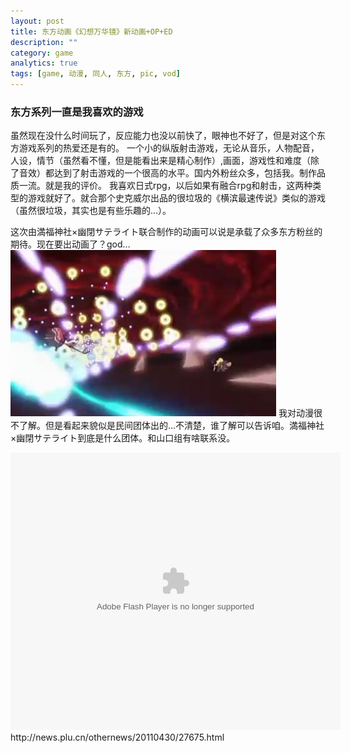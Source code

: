 ```yaml
---
layout: post
title: 东方动画《幻想万华镜》新动画+OP+ED
description: ""
category: game
analytics: true
tags: [game, 动漫, 同人, 东方, pic, vod]
---
```


### 东方系列一直是我喜欢的游戏

虽然现在没什么时间玩了，反应能力也没以前快了，眼神也不好了，但是对这个东方游戏系列的热爱还是有的。
一个小的纵版射击游戏，无论从音乐，人物配音，人设，情节（虽然看不懂，但是能看出来是精心制作）,画面，游戏性和难度（除了音效）都达到了射击游戏的一个很高的水平。国内外粉丝众多，包括我。制作品质一流。就是我的评价。
我喜欢日式rpg，以后如果有融合rpg和射击，这两种类型的游戏就好了。就合那个史克威尔出品的很垃圾的《横滨最速传说》类似的游戏（虽然很垃圾，其实也是有些乐趣的…）。

这次由満福神社×幽閉サテライト联合制作的动画可以说是承载了众多东方粉丝的期待。现在要出动画了？god…
<img src="/image/dm.PNG" title="截图" />
我对动漫很不了解。但是看起来貌似是民间团体出的…不清楚，谁了解可以告诉咱。満福神社×幽閉サテライト到底是什么团体。和山口组有啥联系没。

<embed bgcolor="#000000" allowfullscreen="true" src="http://static.youku.com/v1.0.0182/v/swf/qplayer.swf?VideoIDS=XMjYxOTMyNjMy/v&amp;winType=interior&amp;isShowRelatedVideo=false&amp;showAd=0&amp;isAutoPlay=false" width="528" type="application/x-shockwave-flash" height="444">
http://news.plu.cn/othernews/20110430/27675.html
